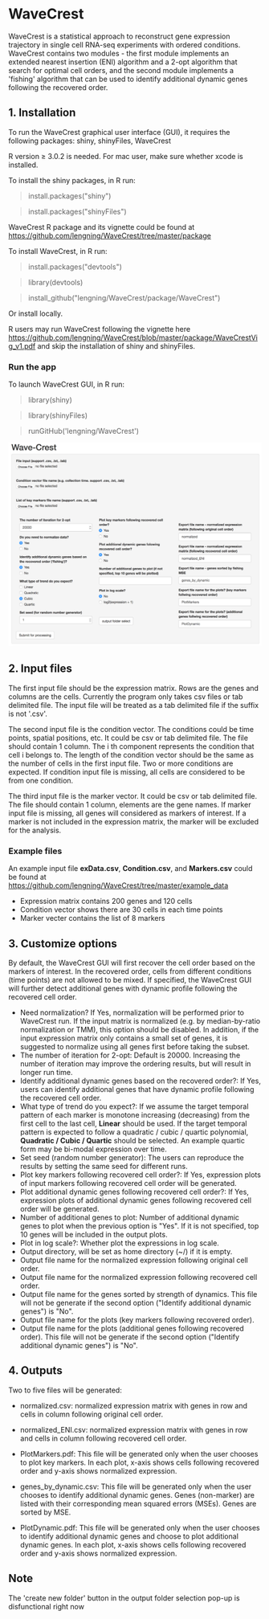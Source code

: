 # WaveCrest


WaveCrest is a statistical approach to
reconstruct gene expression trajectory in single cell RNA-seq experiments with ordered conditions.
WaveCrest contains two modules - the first module implements an extended nearest insertion (ENI) algorithm and
a 2-opt algorithm that
search for optimal cell orders, and the second module implements a 'fishing' algorithm
that can be used to identify additional dynamic genes following the recovered order.

## 1. Installation
To run the WaveCrest graphical user interface (GUI), it requires the following packages: shiny, shinyFiles, WaveCrest

R version ≥ 3.0.2 is needed. For mac user, make sure whether xcode is installed.

To install the shiny packages, in R run:

> install.packages("shiny")

> install.packages("shinyFiles")

WaveCrest R package and its vignette could be found at https://github.com/lengning/WaveCrest/tree/master/package

To install WaveCrest, in R run: 

> install.packages("devtools")

> library(devtools)

> install_github("lengning/WaveCrest/package/WaveCrest")

Or install locally.

R users may run WaveCrest following the vignette here https://github.com/lengning/WaveCrest/blob/master/package/WaveCrestVig_v1.pdf and skip the installation of shiny and shinyFiles. 

### Run the app
To launch WaveCrest GUI, in R run:

> library(shiny)

> library(shinyFiles)

> runGitHub('lengning/WaveCrest')

![Screenshot](https://github.com/lengning/WaveCrest/blob/master/figs/wavecrestscreen.png)

## 2. Input files

The first input file should be the expression matrix. 
Rows are the genes and columns are the cells.
Currently the program only takes csv files or tab delimited file.
The input file will be treated as a tab delimited file if the suffix is not '.csv'.


The second input file is the condition vector. The conditions could be time points, spatial positions, etc. 
It could be csv or tab delimited file. The file should contain
1 column. The i th component represents the condition that cell i belongs to. The length of the condition vector should be the same as the number of cells in the first input file. Two or more conditions are expected. If condition input file is missing, all cells are considered to be from one condition.

The third input file is the marker vector. It could be csv or tab delimited file. The file should contain
1 column, elements are the gene names.
If marker input file is missing, all genes will considered as markers of interest. If a marker is not included in the expression matrix, the marker will be excluded for the analysis.

### Example files
An example input file **exData.csv**, **Condition.csv**, and **Markers.csv** could be found at https://github.com/lengning/WaveCrest/tree/master/example_data   
- Expression matrix contains 200 genes and 120 cells 
- Condition vector shows there are 30 cells in each time points
- Marker vecter contains the list of 8 markers



## 3. Customize options

By default, the WaveCrest GUI will first recover the cell order based on the markers of interest. In the recovered order, cells from different conditions (time points) are not allowed to be mixed.
If specified, the WaveCrest GUI will further detect additional genes with dynamic profile following the recovered cell order.  

- Need normalization? If Yes, normalization will be performed prior to WaveCrest run. If the input matrix is normalized (e.g. by median-by-ratio normalization or TMM), this option should be disabled. In addition, if the input expression matrix only contains a small set of genes, it is suggested to normalize using all genes first before taking the subset.
- The number of iteration for 2-opt: Default is 20000. Increasing the number of iteration may improve the ordering results, but will result in longer run time.
-	Identify additional dynamic genes based on the recovered order?: If Yes, users can identify additional genes that have dynamic profile following the recovered cell order.
- What type of trend do you expect?: If we assume the target temporal pattern of each marker is monotone increasing (decreasing) from the first cell to the last cell, **Linear** should be used. If the target temporal pattern is expected to follow a quadratic / cubic / quartic polynomial,  **Quadratic / Cubic / Quartic** should be selected. An example quartic form may be bi-modal expression over time. 
-	Set seed (random number generator): The users can reproduce the results by setting the same seed for different runs.
- Plot key markers following recovered cell order?: If Yes, expression plots of input markers following recovered cell order will be generated. 
- Plot additional dynamic genes following recovered cell order?: If Yes, expression plots of additional dynamic genes following recovered cell order will be generated. 
-	Number of additional genes to plot: Number of additional dynamic genes to plot when the previous option is "Yes". If it is not specified, top 10 genes will be included in the output plots.
- Plot in log scale?: Whether plot the expressions in log scale.
- Output directory, will be set as home directory (~/) if it is empty.
- Output file name for the normalized expression following original cell order.
- Output file name for the normalized expression following recovered cell order.
-	Output file name for the genes sorted by strength of dynamics. This file will not be generate if the second option ("Identify additional dynamic genes") is "No".
-	Output file name for the plots (key markers following recovered order).
-	Output file name for the plots (additional genes following recovered order). This file will not be generate if the second option ("Identify additional dynamic genes") is "No".

## 4. Outputs
Two to five files will be generated:
-	normalized.csv: normalized expression matrix with genes in row and cells in column following original cell order.
-	normalized_ENI.csv: normalized expression matrix with genes in row and cells in column following recovered cell order.

- PlotMarkers.pdf: This file will be generated only when the user chooses to plot key markers. In each plot, x-axis shows cells following recovered order and y-axis shows normalized expression. 

-	genes_by_dynamic.csv: This file will be generated only when the user chooses to identify additional dynamic genes. Genes (non-marker) are listed with their corresponding mean squared errors (MSEs). Genes are sorted by MSE.

- PlotDynamic.pdf: This file will be generated only when the user chooses to identify additional dynamic genes and choose to plot additional dynamic genes. In each plot, x-axis shows cells following recovered order and y-axis shows normalized expression. 
 
## Note
The 'create new folder' button in the output folder selection pop-up is disfunctional right now




